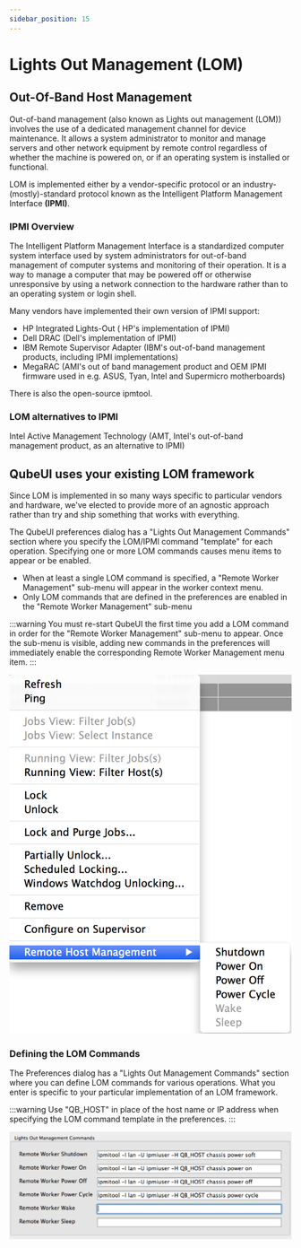 ```yaml
---
sidebar_position: 15 
---
```


# Lights Out Management (LOM)

## Out-Of-Band Host Management
Out-of-band management (also known as Lights out management (LOM)) involves the use of a dedicated management channel for device maintenance. It allows a system administrator to monitor and manage servers and other network equipment by remote control regardless of whether the machine is powered on, or if an operating system is installed or functional.

LOM is implemented either by a vendor-specific protocol or an industry-(mostly)-standard protocol known as the Intelligent Platform Management Interface **(IPMI)**.

### IPMI Overview
The Intelligent Platform Management Interface is a standardized computer system interface used by system administrators for out-of-band management of computer systems and monitoring of their operation. It is a way to manage a computer that may be powered off or otherwise unresponsive by using a network connection to the hardware rather than to an operating system or login shell.

Many vendors have implemented their own version of IPMI support:

* HP Integrated Lights-Out  ( HP's implementation of IPMI)
* Dell DRAC (Dell's implementation of IPMI)
* IBM Remote Supervisor Adapter (IBM's out-of-band management products, including IPMI implementations)
* MegaRAC (AMI's out of band management product and OEM IPMI firmware used in
  e.g. ASUS, Tyan, Intel and Supermicro motherboards)

There is also the open-source ipmtool.

### LOM alternatives to IPMI
Intel Active Management Technology (AMT, Intel's out-of-band management product, as an alternative to IPMI)

## QubeUI uses your existing LOM framework
Since LOM is implemented in so many ways specific to particular vendors and hardware, we've elected to provide more of an agnostic approach rather than try and ship something that works with everything.

The QubeUI preferences dialog has a "Lights Out Management Commands" section where you specify the LOM/IPMI command "template" for each operation.  Specifying one or more LOM commands causes menu items to appear or be enabled.

* When at least a single LOM command is specified, a "Remote Worker Management" sub-menu will appear in the worker context menu.  
* Only LOM commands that are defined in the preferences are enabled in the "Remote Worker Management" sub-menu

:::warning
You must re-start QubeUI the first time you add a LOM command in order for the "Remote Worker Management" sub-menu to appear. Once the sub-menu is visible, adding new commands in the preferences will immediately enable the corresponding Remote Worker Management menu item.
:::

![image](img/52722494df6302e65a15fb572cdaa7f8.png)

### Defining the LOM Commands
The Preferences dialog has a "Lights Out Management Commands" section where you can define LOM commands for various operations.  What you enter is specific to your particular implementation of an LOM framework.

:::warning
Use "QB_HOST" in place of the host name or IP address when specifying the LOM command template in the preferences.
:::

![image](img/8254d3f6fd9ccb70308233e78cdf45e7.png)
